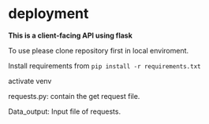 # deployment

**This is a client-facing API using flask**

To use please clone repository first in local enviroment.

Install requirements from  ```pip install -r requirements.txt```

activate venv

requests.py: contain the get request file.

Data_output:  Input file of requests.
